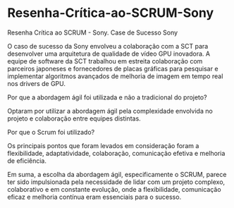 # Resenha-Crítica-ao-SCRUM-Sony
Resenha Crítica ao SCRUM - Sony.
Case de Sucesso Sony

O caso de sucesso da Sony envolveu a colaboração com a SCT para desenvolver uma arquitetura de qualidade de vídeo GPU inovadora. A equipe de software da SCT trabalhou em estreita colaboração com parceiros japoneses e fornecedores de placas gráficas para pesquisar e implementar algoritmos avançados de melhoria de imagem em tempo real nos drivers de GPU.

Por que a abordagem ágil foi utilizada e não a tradicional do projeto?

Optaram por utilizar a abordagem ágil pela complexidade envolvida no projeto e colaboração entre equipes distintas.

Por que o Scrum foi utilizado?

Os principais pontos que foram levados em consideração foram a flexibilidade, adaptatividade, colaboração, comunicação efetiva e melhoria de eficiência.

Em suma, a escolha da abordagem ágil, especificamente o SCRUM, parece ter sido impulsionada pela necessidade de lidar com um projeto complexo, colaborativo e em constante evolução, onde a flexibilidade, comunicação eficaz e melhoria contínua eram essenciais para o sucesso.
